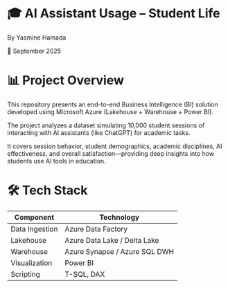 # 🎓 AI Assistant Usage – Student Life

By Yasmine Hamada

📅 September 2025

# 📊 Project Overview

This repository presents an end-to-end Business Intelligence (BI) solution developed using Microsoft Azure (Lakehouse + Warehouse + Power BI).

The project analyzes a dataset simulating 10,000 student sessions of interacting with AI assistants (like ChatGPT) for academic tasks.

It covers session behavior, student demographics, academic disciplines, AI effectiveness, and overall satisfaction—providing deep insights into how students use AI tools in education.

# 🛠️ Tech Stack
| Component | Technology |
| --------- | ---------- |
| Data Ingestion | Azure Data Factory |
| Lakehouse      | Azure Data Lake / Delta Lake |
| Warehouse      | Azure Synapse / Azure SQL DWH |
| Visualization | Power BI |
| Scripting | T-SQL, DAX |
